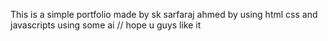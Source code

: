 This is a simple portfolio made by sk sarfaraj ahmed by using html css and javascripts using some ai // hope u guys like it
